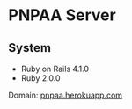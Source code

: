 
PNPAA Server
======================

System
----------------
- Ruby on Rails 4.1.0
- Ruby 2.0.0

Domain: [pnpaa.herokuapp.com](http://pnpaa.herokuapp.com/)
